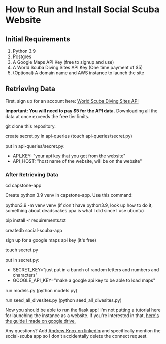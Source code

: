 # How to Run and Install Social Scuba Website

## Initial Requirements
1. Python 3.9
2. Postgres
3. A Google Maps API Key (free to signup and use)
4. A World Scuba Diving Sites API Key (One time payment of $5)
5. (Optional) A domain name and AWS instance to launch the site

## Retrieving Data

First, sign up for an account here: [World Scuba Diving Sites API](https://rapidapi.com/jojokcreator/api/world-scuba-diving-sites-api)

**Important: You will need to pay $5 for the API data.** Downloading all the data at once exceeds the free tier limits.

git clone this repository.

create secret.py in api-queries (touch api-queries/secret.py)

put in api-queries/secret.py:

- API_KEY: "your api key that you got from the website"
- API_HOST: "host name of the website, will be on the website"

### After Retrieving Data

cd capstone-app

Create python 3.9 venv in capstone-app. Use this command: 

python3.9 -m venv venv (if don't have python3.9, look up how to do it, something about deadsnakes ppa is what I did since I use ubuntu)

pip install -r requirements.txt

createdb social-scuba-app

sign up for a google maps api key (it's free)

touch secret.py

put in secret.py:

- SECRET_KEY="just put in a bunch of random letters and numbers and characters"
- GOOGLE_API_KEY="make a google api key to be able to load maps"

run models.py (python models.py)

run seed_all_divesites.py (python seed_all_divesites.py)

Now you should be able to run the flask app! I'm not putting a tutorial here for launching the instance as a website. If you're interested in that, [here's the guide I made on google drive.](https://docs.google.com/document/d/1NHXK4xisnSpGo7s2KSeBK9rWBTs9ChshRdTjIdYYjng/edit?usp=sharing)

Any questions? Add [Andrew Knox on linkedIn](https://linkedin.com/in/andrewknox99) and specifically mention the social-scuba app so I don't accidentally delete the connect request.